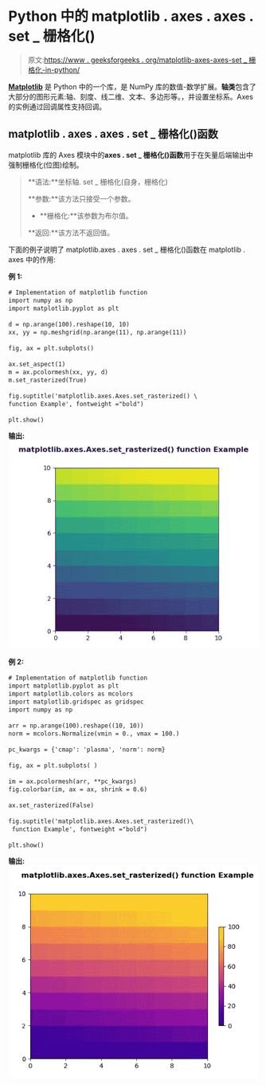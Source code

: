 # Python 中的 matplotlib . axes . axes . set _ 栅格化()

> 原文:[https://www . geeksforgeeks . org/matplotlib-axes-axes-set _ 栅格化-in-python/](https://www.geeksforgeeks.org/matplotlib-axes-axes-set_rasterized-in-python/)

**[Matplotlib](https://www.geeksforgeeks.org/python-introduction-matplotlib/)** 是 Python 中的一个库，是 NumPy 库的数值-数学扩展。**轴类**包含了大部分的图形元素:轴、刻度、线二维、文本、多边形等。，并设置坐标系。Axes 的实例通过回调属性支持回调。

## matplotlib . axes . axes . set _ 栅格化()函数

matplotlib 库的 Axes 模块中的**axes . set _ 栅格化()函数**用于在矢量后端输出中强制栅格化(位图)绘制。

> **语法:**坐标轴. set _ 栅格化(自身，栅格化)
> 
> **参数:**该方法只接受一个参数。
> 
> *   **栅格化:**该参数为布尔值。
> 
> **返回:**该方法不返回值。

下面的例子说明了 matplotlib.axes . axes . set _ 栅格化()函数在 matplotlib . axes 中的作用:

**例 1:**

```
# Implementation of matplotlib function
import numpy as np
import matplotlib.pyplot as plt

d = np.arange(100).reshape(10, 10)
xx, yy = np.meshgrid(np.arange(11), np.arange(11))

fig, ax = plt.subplots()

ax.set_aspect(1)
m = ax.pcolormesh(xx, yy, d)
m.set_rasterized(True)

fig.suptitle('matplotlib.axes.Axes.set_rasterized() \
function Example', fontweight ="bold")

plt.show()
```

**输出:**
![](img/e0f23fd490eb0a04d5c588c0b0779311.png)

**例 2:**

```
# Implementation of matplotlib function
import matplotlib.pyplot as plt
import matplotlib.colors as mcolors
import matplotlib.gridspec as gridspec
import numpy as np

arr = np.arange(100).reshape((10, 10))
norm = mcolors.Normalize(vmin = 0., vmax = 100.)

pc_kwargs = {'cmap': 'plasma', 'norm': norm}

fig, ax = plt.subplots( )

im = ax.pcolormesh(arr, **pc_kwargs)
fig.colorbar(im, ax = ax, shrink = 0.6)

ax.set_rasterized(False)

fig.suptitle('matplotlib.axes.Axes.set_rasterized()\
 function Example', fontweight ="bold")

plt.show()
```

**输出:**
![](img/e61a6b03729de40b43083096f14fca41.png)